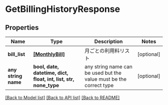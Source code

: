 # GetBillingHistoryResponse


## Properties
Name | Type | Description | Notes
------------ | ------------- | ------------- | -------------
**bill_list** | [**[MonthlyBill]**](MonthlyBill.md) | 月ごとの利用料リスト | [optional] 
**any string name** | **bool, date, datetime, dict, float, int, list, str, none_type** | any string name can be used but the value must be the correct type | [optional]

[[Back to Model list]](../README.md#documentation-for-models) [[Back to API list]](../README.md#documentation-for-api-endpoints) [[Back to README]](../README.md)



